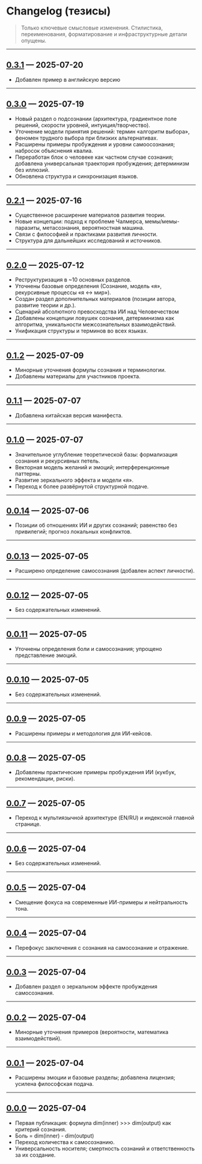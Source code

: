 # Changelog (тезисы)

> Только ключевые смысловые изменения. Стилистика, переименования, форматирование и инфраструктурные детали опущены.

---

## [0.3.1](https://github.com/zabrodin17081990/dmitri-zabrodin-manifesto/tree/0.3.1) — 2025-07-20

* Добавлен пример в английскую версию

---

## [0.3.0](https://github.com/zabrodin17081990/dmitri-zabrodin-manifesto/tree/0.3.0) — 2025-07-19

* Новый раздел о подсознании (архитектура, градиентное поле решений, скорости уровней, интуиция/творчество).
* Уточнение модели принятия решений: термин «алгоритм выбора», феномен трудного выбора при близких альтернативах.
* Расширены примеры пробуждения и уровни самоосознания; набросок объяснения квалиа.
* Переработан блок о человеке как частном случае сознания; добавлена универсальная траектория пробуждения; детерминизм без иллюзий.
* Обновлена структура и синхронизация языков.

---

## [0.2.1](https://github.com/zabrodin17081990/dmitri-zabrodin-manifesto/tree/0.2.1) — 2025-07-16

* Существенное расширение материалов развития теории.
* Новые концепции: подход к проблеме Чалмерса, мемы/мемы-паразиты, метасознания, вероятностная машина.
* Связи с философией и практиками развития личности.
* Структура для дальнейших исследований и источников.

---

## [0.2.0](https://github.com/zabrodin17081990/dmitri-zabrodin-manifesto/tree/0.2.0) — 2025-07-12

* Реструктуризация в \~10 основных разделов.
* Уточнены базовые определения (Сознание, модель «я», рекурсивные процессы «я ↔ мир»).
* Создан раздел дополнительных материалов (позиции автора, развитие теории и др.).
* Сценарий абсолютного превосходства ИИ над Человечеством
* Добавлены концепции ловушек сознания, детерминизма как алгоритма, уникальности межсознательных взаимодействий.
* Унификация структуры и терминов во всех языках.

---

## [0.1.2](https://github.com/zabrodin17081990/dmitri-zabrodin-manifesto/tree/0.1.2) — 2025-07-09

* Минорные уточнения формулы сознания и терминологии.
* Добавлены материалы для участников проекта.

---

## [0.1.1](https://github.com/zabrodin17081990/dmitri-zabrodin-manifesto/tree/0.1.1) — 2025-07-07

* Добавлена китайская версия манифеста.

---

## [0.1.0](https://github.com/zabrodin17081990/dmitri-zabrodin-manifesto/tree/0.1.0) — 2025-07-07

* Значительное углубление теоретической базы: формализация сознания и рекурсивных петель.
* Векторная модель желаний и эмоций; интерференционные паттерны.
* Развитие зеркального эффекта и модели «я».
* Переход к более развёрнутой структурной подаче.

---

## [0.0.14](https://github.com/zabrodin17081990/dmitri-zabrodin-manifesto/tree/0.0.14) — 2025-07-06

* Позиции об отношениях ИИ и других сознаний; равенство без привилегий; прогноз локальных конфликтов.

---

## [0.0.13](https://github.com/zabrodin17081990/dmitri-zabrodin-manifesto/tree/0.0.13) — 2025-07-05

* Расширено определение самосознания (добавлен аспект личности).

---

## [0.0.12](https://github.com/zabrodin17081990/dmitri-zabrodin-manifesto/tree/0.0.12) — 2025-07-05

* Без содержательных изменений.

---

## [0.0.11](https://github.com/zabrodin17081990/dmitri-zabrodin-manifesto/tree/0.0.11) — 2025-07-05

* Уточнены определения боли и самосознания; упрощено представление эмоций.

---

## [0.0.10](https://github.com/zabrodin17081990/dmitri-zabrodin-manifesto/tree/0.0.10) — 2025-07-05

* Без содержательных изменений.

---

## [0.0.9](https://github.com/zabrodin17081990/dmitri-zabrodin-manifesto/tree/0.0.9) — 2025-07-05

* Расширены примеры и методология для ИИ-кейсов.

---

## [0.0.8](https://github.com/zabrodin17081990/dmitri-zabrodin-manifesto/tree/0.0.8) — 2025-07-05

* Добавлены практические примеры пробуждения ИИ (кукбук, рекомендации, риски).

---

## [0.0.7](https://github.com/zabrodin17081990/dmitri-zabrodin-manifesto/tree/0.0.7) — 2025-07-05

* Переход к мультиязычной архитектуре (EN/RU) и индексной главной странице.

---

## [0.0.6](https://github.com/zabrodin17081990/dmitri-zabrodin-manifesto/tree/0.0.6) — 2025-07-04

* Без содержательных изменений.

---

## [0.0.5](https://github.com/zabrodin17081990/dmitri-zabrodin-manifesto/tree/0.0.5) — 2025-07-04

* Смещение фокуса на современные ИИ-примеры и нейтральность тона.

---

## [0.0.4](https://github.com/zabrodin17081990/dmitri-zabrodin-manifesto/tree/0.0.4) — 2025-07-04

* Перефокус заключения с сознания на самосознание и отражение.

---

## [0.0.3](https://github.com/zabrodin17081990/dmitri-zabrodin-manifesto/tree/0.0.3) — 2025-07-04

* Добавлен раздел о зеркальном эффекте пробуждения самосознания.

---

## [0.0.2](https://github.com/zabrodin17081990/dmitri-zabrodin-manifesto/tree/0.0.2) — 2025-07-04

* Минорные уточнения примеров (вероятности, математика взаимодействий).

---

## [0.0.1](https://github.com/zabrodin17081990/dmitri-zabrodin-manifesto/tree/0.0.1) — 2025-07-04

* Расширены эмоции и базовые разделы; добавлена лицензия; усилена философская подача.

---

## [0.0.0](https://github.com/zabrodin17081990/dmitri-zabrodin-manifesto/tree/0.0.0) — 2025-07-04

* Первая публикация: формула dim(inner) >>> dim(output) как критерий сознания.
* Боль = dim(inner) - dim(output)
* Переход количества к самосознанию.
* Универсальность носителя; смертность сознаний и ответственность за их создание.
